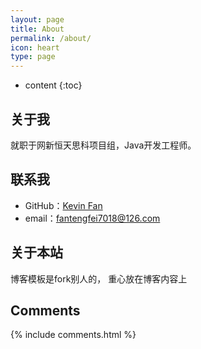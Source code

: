 ```yaml
---
layout: page
title: About
permalink: /about/
icon: heart
type: page
---
```


* content
{:toc}

## 关于我

就职于网新恒天思科项目组，Java开发工程师。


## 联系我

* GitHub：[Kevin Fan](https://github.com/RollsBean)
* email：fantengfei7018@126.com

## 关于本站
博客模板是fork别人的， 重心放在博客内容上

## Comments

{% include comments.html %}
